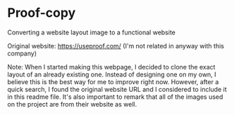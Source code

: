 # Proof-copy
Converting a website layout image to a functional website

Original website: https://useproof.com/ (I'm not related in anyway with this company)

Note: When I started making this webpage, I decided to clone the exact layout of an already existing one. Instead of designing one on my own, I believe this is the best way for me to improve right now. However, after a quick search, I found the original website URL and I considered to include it in this readme file. It's also important to remark that all of the images used on the project are from their website as well.

